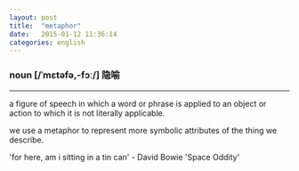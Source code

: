 ```yaml
---
layout: post
title:  "metaphor"
date:   2015-01-12 11:36:14
categories: english
---
```

### noun  [/ˈmɛtəfə,-fɔː/] 隐喻
-----------

a figure of speech in which a word or phrase is applied to an object or
action to which it is not literally applicable.

we use a metaphor to represent more symbolic attributes of the thing we
describe.

'for here, am i sitting in a tin can' - David Bowie 'Space Oddity'



